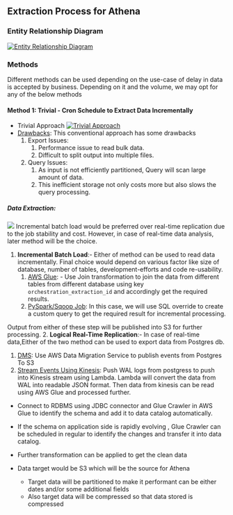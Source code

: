 ## Extraction Process for Athena

### Entity Relationship Diagram
[![Entity Relationship Diagram](https://mermaid.ink/img/pako:eNqNVG1vmzAQ_iuWv3STGqn7GlWV2EK1qYxMLVG_IKELPhIvYCNzJOuS_vfZQAIl6TYkBHpezse9sOepFsinHM1MwspAEStmL6HTukBFSUVAdZWgqgt20JPJYc9mHVexKYv57a3j0ABJre7uYv5-gH1LuYvwF7HUIBCKESqVJHkBt7eB1OLJFpXQ5j16hG_RyEyewV5N2itLo7c4zkoXZY7ngXaS1kmGKJaQbi5xaMwxq9f20VfqcGhKN3_88tV_ih696Ns8nETe58C3RTSYWS-qFKuRb1CxpVxV9lMgZ1KwHw89UdcW0CZdY0VtF5KuFu7VcvcPtk3hPGLhIgiO_TmlrpB22myc8G-yTOaYNEf9U1UCrVlPbMHmBqafCHop0QYJUK2s8NPNzTDMxcEbgdbsh4vvQ9vgi1341jYCWedjM__eWwQRu8rqPL8ahllqnSOotp8bpXeqGzZ2NlUOdUXriZ-VVqxAAgEEQ4MsbGugKFldCjfYCZDL5dke0pDst1Z4yiqcP3_4-KayJ3-3MP_pb4aQX3O7nAVIYZe8GaeY0xoLjLnbXgFm02itrs3OF5K04dMM8gqvOdg9eXpRKZ-SqfEo6v4Vner1DwNOYGI)](https://mermaid-js.github.io/mermaid-live-editor/edit/#pako:eNqNVG1vmzAQ_iuWv3STGqn7GlWV2EK1qYxMLVG_IKELPhIvYCNzJOuS_vfZQAIl6TYkBHpezse9sOepFsinHM1MwspAEStmL6HTukBFSUVAdZWgqgt20JPJYc9mHVexKYv57a3j0ABJre7uYv5-gH1LuYvwF7HUIBCKESqVJHkBt7eB1OLJFpXQ5j16hG_RyEyewV5N2itLo7c4zkoXZY7ngXaS1kmGKJaQbi5xaMwxq9f20VfqcGhKN3_88tV_ih696Ns8nETe58C3RTSYWS-qFKuRb1CxpVxV9lMgZ1KwHw89UdcW0CZdY0VtF5KuFu7VcvcPtk3hPGLhIgiO_TmlrpB22myc8G-yTOaYNEf9U1UCrVlPbMHmBqafCHop0QYJUK2s8NPNzTDMxcEbgdbsh4vvQ9vgi1341jYCWedjM__eWwQRu8rqPL8ahllqnSOotp8bpXeqGzZ2NlUOdUXriZ-VVqxAAgEEQ4MsbGugKFldCjfYCZDL5dke0pDst1Z4yiqcP3_4-KayJ3-3MP_pb4aQX3O7nAVIYZe8GaeY0xoLjLnbXgFm02itrs3OF5K04dMM8gqvOdg9eXpRKZ-SqfEo6v4Vner1DwNOYGI)

### Methods
Different methods can be used depending on the use-case of delay in data is accepted by business.
Depending on it and the volume, we may opt for any of the below methods
    
#### Method 1: Trivial - Cron Schedule to Extract Data Incrementally
- Trivial Approach
[![Trivial Approach](https://mermaid.ink/img/pako:eNpNzr0OgjAQAOBXITdpQjWKE4MJERfjogwOlOGghzRCa0qJIYR3txgx3nJ_3yU3QKEFQQhlrV9FhcZ65ytXngspNukiRos5trTMGNtLsU0PRit20nk2o7_RhwQp50mw_u3nnq3YpSPTu-zUbhiiW-JFtiKF4wg-NGQalMK9MkynHNyqIQ6hKwWaBweuJtc9BVo6Cmm1gbDEuiUfsLM66VUBoTUdzSiWeDfYfNX4BqRpTRE)](https://mermaid-js.github.io/mermaid-live-editor/edit#pako:eNpNzr0OgjAQAOBXITdpQjWKE4MJERfjogwOlOGghzRCa0qJIYR3txgx3nJ_3yU3QKEFQQhlrV9FhcZ65ytXngspNukiRos5trTMGNtLsU0PRit20nk2o7_RhwQp50mw_u3nnq3YpSPTu-zUbhiiW-JFtiKF4wg-NGQalMK9MkynHNyqIQ6hKwWaBweuJtc9BVo6Cmm1gbDEuiUfsLM66VUBoTUdzSiWeDfYfNX4BqRpTRE)
- <u>Drawbacks</u>:
  This conventional approach has some drawbacks
  1. Export Issues:
     1. Performance issue to read bulk data.
     2. Difficult to split output into multiple files.
  2. Query Issues: 
     1. As input is not efficiently partitioned, Query will scan large amount of data.
     2. This inefficient storage not only costs more but also slows the query processing.

##### Data Extraction:
[![](https://mermaid.ink/img/pako:eNp9j8GKwjAQQH8lzElBWbC3Hha0LXtRZM2Ch8bDbDPasmki6QRXrP9uisruXnYOYch7PJgLVE4TpLA37lTV6FksN8qKOPmiHOXI-IkdjXdiOn0VxcdyVHyzx4obZ8WKuHZ6HEm_DnwM3PUyKZWSidjg6WV378gkCnlWDi2Rxce4w2_0ZgKV860Uw_IAf_-iJJPZPZwZQtuR_qnP_skPrH8P5M_9nGuyCBNoybfY6HjzZdAURNCSgjSuGv2XAmWv0QtHjUyFbth5SPdoOpoABnbybCtI2Qd6SnmDB4_tw7reAGdbbTQ)](https://mermaid-js.github.io/mermaid-live-editor/edit/#pako:eNp9j8GKwjAQQH8lzElBWbC3Hha0LXtRZM2Ch8bDbDPasmki6QRXrP9uisruXnYOYch7PJgLVE4TpLA37lTV6FksN8qKOPmiHOXI-IkdjXdiOn0VxcdyVHyzx4obZ8WKuHZ6HEm_DnwM3PUyKZWSidjg6WV378gkCnlWDi2Rxce4w2_0ZgKV860Uw_IAf_-iJJPZPZwZQtuR_qnP_skPrH8P5M_9nGuyCBNoybfY6HjzZdAURNCSgjSuGv2XAmWv0QtHjUyFbth5SPdoOpoABnbybCtI2Qd6SnmDB4_tw7reAGdbbTQ)
Incremental batch load would be preferred over real-time replication due to the job stability and cost. 
However, in case of real-time data analysis, later method will be the choice.
1. <b>Incremental Batch Load</b>:- 
Either of method can be used to read data incrementally. Final choice would depend on various factor like size of database, number of tables, development-efforts and code re-usability.
   1. <ins>AWS Glue</ins>: - Use Join transformation to join the data from different tables from different database using key `orchestration_extraction_id` and accordingly get the required results.
   2. <ins>PySpark/Sqoop Job</ins>: In this case, we will use SQL override to create a custom query to get the required result for incremental processing. 

Output  from either of these step will be published  into S3 for further processing.
2. <b>Logical Real-Time Replication</b>:- 
In case of real-time data,Either of the two method can be used to  export data from Postgres db.
   1. <ins>DMS</ins>: Use AWS Data Migration Service to publish events from Postgres To S3 
   2. <ins>Stream Events Using Kinesis</ins>: Push WAL logs from postgress to push into Kinesis stream using Lambda. Lambda will convert the data from WAL into readable JSON format. Then data from kinesis can be read using AWS Glue and processed further.
   
- Connect to RDBMS using JDBC connector and Glue Crawler in AWS Glue to identify the schema and add it to data catalog automatically.
- If the schema on application side is rapidly evolving , Glue Crawler can be scheduled in regular to identify the changes and transfer it into data catalog.

- Further transformation can be applied to get the clean data
- Data target would be S3 which will be the source for Athena 
  - Target data will be partitioned to make it performant can be either dates and/or some additional fields
  - Also target data will be compressed so that data stored is compressed


